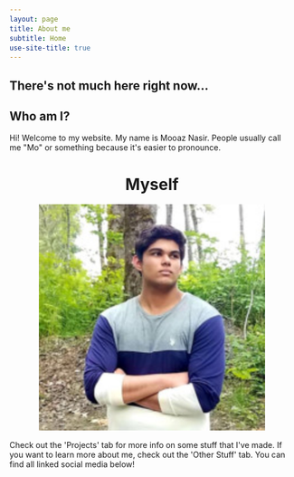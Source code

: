 ```yaml
---
layout: page
title: About me
subtitle: Home
use-site-title: true
---
```

## There's not much here right now...

## Who am I?
  Hi! Welcome to my website. My name is Mooaz Nasir.
  People usually call me "Mo" or something because it's easier to pronounce.

<p>

<center><h1> Myself </h1></center>

</p>

<p align= "center">
<img width="400" height="400" src="me.jpg">
</p>

  Check out the 'Projects' tab for more info on some stuff that I've made. If you want
  to learn more about me, check out the 'Other Stuff' tab. You can find all linked
  social media below!
